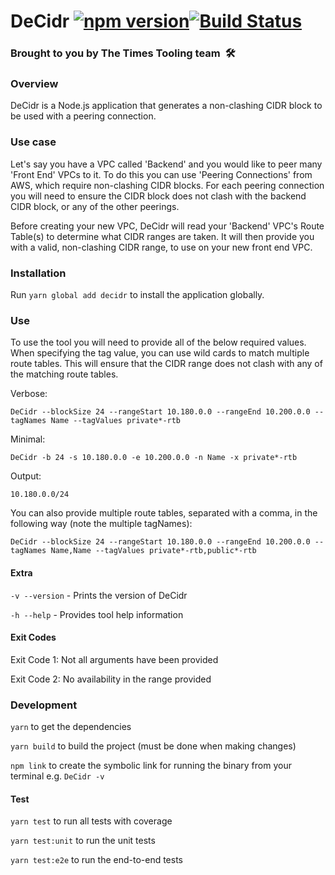 # DeCidr [![npm version](https://badge.fury.io/js/decidr.svg)](https://badge.fury.io/js/decidr)[![Build Status](https://app.bitrise.io/app/33bd995fc810085b/status.svg?token=ingp6Eo62-kDbYprYQYybQ&branch=master)](https://app.bitrise.io/app/33bd995fc810085b)

### Brought to you by The Times Tooling team  🛠

### Overview

DeCidr is a Node.js application that generates a non-clashing CIDR block to be used with a peering connection.

### Use case

Let's say you have a VPC called 'Backend' and you would like to peer many 'Front End' VPCs to it. To do this you can use 'Peering Connections' from AWS, which require non-clashing CIDR blocks. For each peering connection you will need to ensure the CIDR block does not clash with the backend CIDR block, or any of the other peerings.

Before creating your new VPC, DeCidr will read your 'Backend' VPC's Route Table(s) to determine what CIDR ranges are taken. It will then provide you with a valid, non-clashing CIDR range, to use on your new front end VPC.

### Installation

Run `yarn global add decidr` to install the application globally.

### Use

To use the tool you will need to provide all of the below required values. When specifying the tag value, you can use wild cards to match multiple route tables. This will ensure that the CIDR range does not clash with any of the matching route tables.

Verbose: 

`DeCidr --blockSize 24 --rangeStart 10.180.0.0 --rangeEnd 10.200.0.0 --tagNames Name --tagValues private*-rtb`

Minimal:

 `DeCidr -b 24 -s 10.180.0.0 -e 10.200.0.0 -n Name -x private*-rtb`

Output: 

`10.180.0.0/24`

You can also provide multiple route tables, separated with a comma, in the following way (note the multiple tagNames):

`DeCidr --blockSize 24 --rangeStart 10.180.0.0 --rangeEnd 10.200.0.0 --tagNames Name,Name --tagValues private*-rtb,public*-rtb`

#### Extra

`-v --version` - Prints the version of DeCidr

`-h --help` - Provides tool help information

#### Exit Codes
Exit Code 1: Not all arguments have been provided

Exit Code 2: No availability in the range provided

### Development

`yarn` to get the dependencies

`yarn build` to build the project (must be done when making changes)

`npm link` to create the symbolic link for running the binary from your terminal e.g. `DeCidr -v`

#### Test

`yarn test` to run all tests with coverage

`yarn test:unit` to run the unit tests

`yarn test:e2e` to run the end-to-end tests
